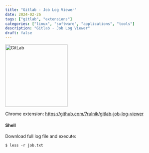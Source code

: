```yaml
---
title: "Gitlab - Job Log Viewer"
date: 2024-02-26
tags: ["gitlab", "extensions"]
categories: ["linux", "software", "applications", "tools"]
description: "Gitlab - Job Log Viewer"
draft: false
---
```


<img src="https://upload.wikimedia.org/wikipedia/commons/thumb/3/35/GitLab_icon.svg/2127px-GitLab_icon.svg.png" alt="GitLab" width="200" height="200">

Chrome extension: https://github.com/7rulnik/gitlab-job-log-viewer

#### Shell
Download full log file and execute:
```shell
$ less -r job.txt
```
